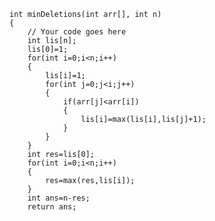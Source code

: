 	int minDeletions(int arr[], int n) 
	{ 
	    // Your code goes here
	    int lis[n];
	    lis[0]=1;
	    for(int i=0;i<n;i++)
	    {
	        lis[i]=1;
	        for(int j=0;j<i;j++)
	        {
	            if(arr[j]<arr[i])
	            {
	                lis[i]=max(lis[i],lis[j]+1);
	            }
	        }
	    }
	    int res=lis[0];
	    for(int i=0;i<n;i++)
	    {
	        res=max(res,lis[i]);
	    }
	    int ans=n-res;
	    return ans;
